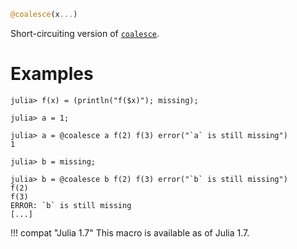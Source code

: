 ```julia
@coalesce(x...)
```

Short-circuiting version of [`coalesce`](@ref).

# Examples

```jldoctest
julia> f(x) = (println("f($x)"); missing);

julia> a = 1;

julia> a = @coalesce a f(2) f(3) error("`a` is still missing")
1

julia> b = missing;

julia> b = @coalesce b f(2) f(3) error("`b` is still missing")
f(2)
f(3)
ERROR: `b` is still missing
[...]
```

!!! compat "Julia 1.7"
    This macro is available as of Julia 1.7.

